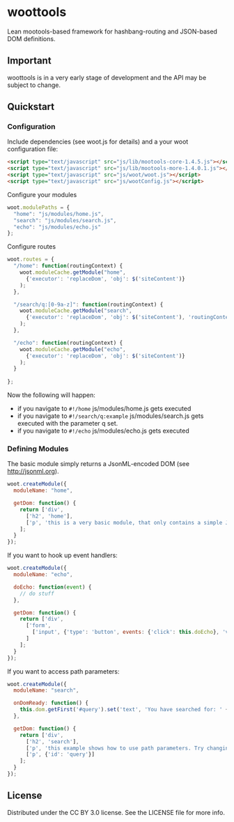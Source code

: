 woottools
=========

Lean mootools-based framework for hashbang-routing and JSON-based DOM definitions.

## Important

woottools is in a very early stage of development and the API may be subject to change.

## Quickstart

### Configuration

Include dependencies (see woot.js for details) and a your woot configuration file:
``` html
<script type="text/javascript" src="js/lib/mootools-core-1.4.5.js"></script>
<script type="text/javascript" src="js/lib/mootools-more-1.4.0.1.js"></script>
<script type="text/javascript" src="js/woot/woot.js"></script>
<script type="text/javascript" src="js/wootConfig.js"></script>
```

Configure your modules
``` javascript
woot.modulePaths = {
  "home": "js/modules/home.js",
  "search": "js/modules/search.js",
  "echo": "js/modules/echo.js"
};
```

Configure routes
``` javascript
woot.routes = {
  "/home": function(routingContext) {
    woot.moduleCache.getModule("home",
      {'executor': 'replaceDom', 'obj': $('siteContent')}
    );
  },

  "/search/q:[0-9a-z]": function(routingContext) {
    woot.moduleCache.getModule("search",
      {'executor': 'replaceDom', 'obj': $('siteContent'), 'routingContext': routingContext}
    );
  },

  "/echo": function(routingContext) {
    woot.moduleCache.getModule("echo",
      {'executor': 'replaceDom', 'obj': $('siteContent')}
    );
  }
        
};
```

Now the following will happen:
* if you navigate to `#!/home` js/modules/home.js gets executed
* if you navigate to `#!/search/q:example` js/modules/search.js gets executed with the parameter q set.
* if you navigate to `#!/echo` js/modules/echo.js gets executed

### Defining Modules

The basic module simply returns a JsonML-encoded DOM (see http://jsonml.org).
``` javascript
woot.createModule({
  moduleName: "home",

  getDom: function() {
    return ['div',
      ['h2', 'home'],
      ['p', 'this is a very basic module, that only contains a simple JsonML-encoded DOM tree.']
    ];
  }
});
```

If you want to hook up event handlers:
``` javascript
woot.createModule({
  moduleName: "echo",

  doEcho: function(event) {
    // do stuff
  },

  getDom: function() {
    return ['div',
      ['form',
        ['input', {'type': 'button', events: {'click': this.doEcho}, 'value': 'echo!'}],
      ]
    ];
  }
});
```

If you want to access path parameters:
``` javascript
woot.createModule({
  moduleName: "search",

  onDomReady: function() {
    this.dom.getFirst('#query').set('text', 'You have searched for: ' + this.routingContext.q);
  },

  getDom: function() {
    return ['div',
      ['h2', 'search'],
      ['p', 'this example shows how to use path parameters. Try changing it in the URL.'],
      ['p', {'id': 'query'}]
    ];
  }
});
```

## License

Distributed under the CC BY 3.0 license. See the LICENSE file for more info.
